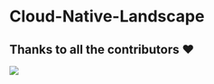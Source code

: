 # Cloud-Native-Landscape


## Thanks to all the contributors ❤️
<a href = "https://github.com/LWM-Community/Cloud-Native-Landscape/graphs/contributors">
  <img src = "https://contrib.rocks/image?repo=mitul3737/Cloud-Native-Landscape"/>
</a>
